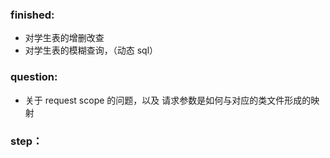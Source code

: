 ### finished:
- 对学生表的增删改查
- 对学生表的模糊查询，（动态 sql）

### question: 
- 关于 request scope 的问题，以及 请求参数是如何与对应的类文件形成的映射

### step： 

